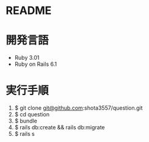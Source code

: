 # README

# 開発言語
- Ruby 3.01
- Ruby on Rails 6.1


# 実行手順
1. $ git clone git@github.com:shota3557/question.git
2. $ cd question
3. $ bundle
4. $ rails db:create && rails db:migrate
5. $ rails s